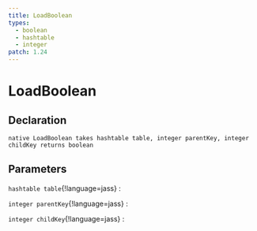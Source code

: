 ```yaml
---
title: LoadBoolean
types:
  - boolean
  - hashtable
  - integer
patch: 1.24
---
```


# LoadBoolean

## Declaration

```jass
native LoadBoolean takes hashtable table, integer parentKey, integer childKey returns boolean
```

## Parameters
`hashtable table`{!language=jass}
: 

`integer parentKey`{!language=jass}
: 

`integer childKey`{!language=jass}
: 
